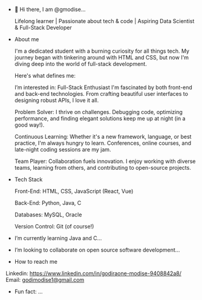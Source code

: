 - 👋 Hi there, I am @gmodise...
  
  Lifelong learner | Passionate about tech & code | Aspiring Data Scientist & Full-Stack Developer 

- About me
  
  I'm a dedicated student with a burning curiosity for all things tech. My journey began with tinkering around with HTML and CSS, but now I'm diving deep into the world of full-stack development.
  
  Here's what defines me:
  
  
  I’m interested in:
  Full-Stack Enthusiast
   I'm fascinated by both front-end and back-end technologies. From crafting beautiful user interfaces to designing robust APIs, I love it all.
  
  Problem Solver:
  I thrive on challenges. Debugging code, optimizing performance, and finding elegant solutions keep me up at night (in a good way!).
  
  Continuous Learning:
   Whether it's a new framework, language, or best practice, I'm always hungry to learn. Conferences, online courses, and late-night coding sessions are my jam.
  
  Team Player:
   Collaboration fuels innovation. I enjoy working with diverse teams, learning from others, and contributing to open-source projects.


- Tech Stack


  Front-End: HTML, CSS, JavaScript (React, Vue)

  
  Back-End: Python, Java, C

  
  Databases: MySQL, Oracle

  
  Version Control: Git (of course!)
  


- I’m currently learning Java and C...
  
  
- I’m looking to collaborate on open source software development...

  
- How to reach me

Linkedin: https://www.linkedin.com/in/godiraone-modise-9408842a8/
Email: godimodise1@gmail.com


- Fun fact: ...


<!---
gmodise/gmodise is a ✨ special ✨ repository because its `README.md` (this file) appears on your GitHub profile.
You can click the Preview link to take a look at your changes.
--->
